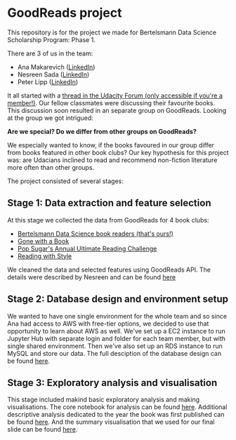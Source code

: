 # GoodReads project


This repository is for the project we made for Bertelsmann Data Science Scholarship Program: Phase 1. 

There are 3 of us in the team: 
- Ana Makarevich (<a href="https://www.linkedin.com/in/ana-makarevich/">LinkedIn</a>)
- Nesreen Sada (<a href="https://www.linkedin.com/in/nisreinsada/">LinkedIn</a>)
- Peter Lipp (<a href="https://www.linkedin.com/in/peter-lipp-0338498/">LinkedIn</a>)

It all started with a <a href="https://discussions.udacity.com/t/on-a-lighter-unrelated-to-the-course-note-what-are-the-best-books-you-have-come-across-in-life/721485">thread in the Udacity Forum (only accessible if you're a member!)</a>. Our fellow classmates were discussing their favourite books. This discussion soon resulted 
in an separate group on GoodReads. Looking at the group we got intrigued:  

<b>Are we special? Do we differ from other groups on GoodReads? </b>

We especially wanted to know, if the books favoured in our group differ from books featured in other book clubs?
Our key hypothesis for this project was: are Udacians inclined to read and recommend non-fiction literature more often than other groups.


The project consisted of several stages:

<h2>Stage 1: Data extraction and feature selection</h2>

At this stage we collected the data from GoodReads for 4 book clubs: 
- <a href="https://www.goodreads.com/group/bookshelf/603467-bertelsmann-data-science-book-readers">Bertelsmann Data Science book readers (that's ours!)</a>
- <a href ="https://www.goodreads.com/group/show/153138-gone-with-a-book">Gone with a Book</a>
- <a href ="https://www.goodreads.com/group/show/153782-pop-sugar-s-annual-ultimate-reading-challenge">Pop Sugar's Annual Ultimate Reading Challenge</a>
- <a href="https://www.goodreads.com/group/show/36119-reading-with-style">Reading with Style</a>

We cleaned the data and selected features using GoodReads API. The details were described by Nesreen and can be found <a href="https://github.com/AnaMakarevich/goodreads_project/blob/master/Goodreads%20Data%20Extraction%20.ipynb">here</a>

<h2>Stage 2: Database design and environment setup</h2> 

We wanted to have one single environment for the whole team and so since Ana had access to AWS with free-tier options, we decided to use that opportunity to learn about AWS as well. 
We've set up a EC2 instance to run Jupyter Hub with separate login and folder for each team member, but with single shared environment. 
Then we've also set up an RDS instance to run MySQL and store our data. The full desciption of the database design can be found <a href="https://github.com/AnaMakarevich/goodreads_project/blob/master/Goodreads%20database.ipynb">here</a>. 

<h2>Stage 3: Exploratory analysis and visualisation</h2> 

This stage included makind basic exploratory analysis and making visualisations. The core notebook for analysis can be found <a href="https://github.com/AnaMakarevich/goodreads_project/blob/master/Data%20analysis.ipynb">here</a>. Additional descriptive analysis dedicated to the year the book was first published can be found <a href="https://github.com/AnaMakarevich/goodreads_project/blob/master/Books%20by%20year%20viz.ipynb">here</a>.
And the summary visualisation that we used for our final slide can be found <a href="https://github.com/AnaMakarevich/goodreads_project/blob/master/Basic%20Analysis%20and%20Data%20Visualisation.ipynb">here</a>. 



